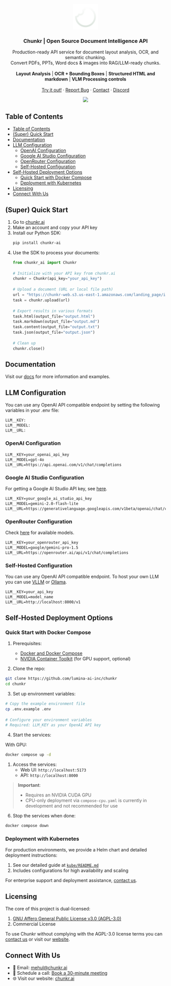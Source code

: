 <br />
<div align="center">
  <a href="https://github.com/lumina-ai-inc/chunkr">
    <img src="images/logo.svg" alt="Logo" width="80" height="80">
  </a>

<h3 align="center">Chunkr | Open Source Document Intelligence API</h3>

  <p align="center">
    Production-ready API service for document layout analysis, OCR, and semantic chunking.<br />Convert PDFs, PPTs, Word docs & images into RAG/LLM-ready chunks.
    <br /><br />
    <b>Layout Analysis</b> | <b>OCR + Bounding Boxes</b> | <b>Structured HTML and markdown</b> | <b>VLM Processing controls</b>
    <br />
    <br />
    <a href="https://www.chunkr.ai">Try it out!</a>
    ·
    <a href="https://github.com/lumina-ai-inc/chunkr/issues/new">Report Bug</a>
    ·
    <a href="#connect-with-us">Contact</a>
    ·
     <a href="https://discord.gg/XzKWFByKzW">Discord</a>
  </p>
</div>


<div align="center">
  <a href="https://www.chunkr.ai" width="1200" height="630">
    <img src="https://chunkr.ai/og-image.png" style="bor">
  </a>
</div>

## Table of Contents
- [Table of Contents](#table-of-contents)
- [(Super) Quick Start](#super-quick-start)
- [Documentation](#documentation)
- [LLM Configuration](#llm-configuration)
  - [OpenAI Configuration](#openai-configuration)
  - [Google AI Studio Configuration](#google-ai-studio-configuration)
  - [OpenRouter Configuration](#openrouter-configuration)
  - [Self-Hosted Configuration](#self-hosted-configuration)
- [Self-Hosted Deployment Options](#self-hosted-deployment-options)
  - [Quick Start with Docker Compose](#quick-start-with-docker-compose)
  - [Deployment with Kubernetes](#deployment-with-kubernetes)
- [Licensing](#licensing)
- [Connect With Us](#connect-with-us)

## (Super) Quick Start

1. Go to [chunkr.ai](https://www.chunkr.ai) 
2. Make an account and copy your API key
3. Install our Python SDK:
   ```bash
   pip install chunkr-ai
   ```
4. Use the SDK to process your documents:
   ```python
   from chunkr_ai import Chunkr

   # Initialize with your API key from chunkr.ai
   chunkr = Chunkr(api_key="your_api_key")

   # Upload a document (URL or local file path)
   url = "https://chunkr-web.s3.us-east-1.amazonaws.com/landing_page/input/science.pdf"
   task = chunkr.upload(url)

   # Export results in various formats
   task.html(output_file="output.html")
   task.markdown(output_file="output.md")
   task.content(output_file="output.txt")
   task.json(output_file="output.json")

   # Clean up
   chunkr.close()
   ```

## Documentation

Visit our [docs](https://docs.chunkr.ai) for more information and examples.

## LLM Configuration

You can use any OpenAI API compatible endpoint by setting the following variables in your .env file:
``` 
LLM__KEY:
LLM__MODEL:
LLM__URL:
```

### OpenAI Configuration

```
LLM__KEY=your_openai_api_key
LLM__MODEL=gpt-4o
LLM__URL=https://api.openai.com/v1/chat/completions
```

### Google AI Studio Configuration

For getting a Google AI Studio API key, see [here](https://ai.google.dev/gemini-api/docs/openai).

```
LLM__KEY=your_google_ai_studio_api_key
LLM__MODEL=gemini-2.0-flash-lite
LLM__URL=https://generativelanguage.googleapis.com/v1beta/openai/chat/completions
```

### OpenRouter Configuration

Check [here](https://openrouter.ai/models) for available models.

```
LLM__KEY=your_openrouter_api_key
LLM__MODEL=google/gemini-pro-1.5
LLM__URL=https://openrouter.ai/api/v1/chat/completions
```

### Self-Hosted Configuration

You can use any OpenAI API compatible endpoint. To host your own LLM you can use [VLLM](https://docs.vllm.ai/en/latest/serving/openai_compatible_server.html) or [Ollama](https://ollama.com/blog/openai-compatibility).

```
LLM__KEY=your_api_key
LLM__MODEL=model_name
LLM__URL=http://localhost:8000/v1
```

## Self-Hosted Deployment Options

### Quick Start with Docker Compose

1. Prerequisites:
   - [Docker and Docker Compose](https://docs.docker.com/get-docker/)
   - [NVIDIA Container Toolkit](https://docs.nvidia.com/datacenter/cloud-native/container-toolkit/install-guide.html) (for GPU support, optional)

2. Clone the repo:
```bash
git clone https://github.com/lumina-ai-inc/chunkr
cd chunkr
```

3. Set up environment variables:
```bash
# Copy the example environment file
cp .env.example .env

# Configure your environment variables
# Required: LLM_KEY as your OpenAI API key
```

4. Start the services:
   
With GPU:
```bash
docker compose up -d
```
1. Access the services:
   - Web UI: `http://localhost:5173`
   - API: `http://localhost:8000`

> **Important**: 
> - Requires an NVIDIA CUDA GPU
> - CPU-only deployment via `compose-cpu.yaml` is currently in development and not recommended for use

6. Stop the services when done:
```bash
docker compose down
```

### Deployment with Kubernetes

For production environments, we provide a Helm chart and detailed deployment instructions:
1. See our detailed guide at [`kube/README.md`](kube/README.md)
2. Includes configurations for high availability and scaling

For enterprise support and deployment assistance, [contact us](mailto:mehul@lumina.sh).

## Licensing

The core of this project is dual-licensed:

1. [GNU Affero General Public License v3.0 (AGPL-3.0)](LICENSE)
2. Commercial License

To use Chunkr without complying with the AGPL-3.0 license terms you can [contact us](mailto:mehul@lumina.sh) or visit our [website](https://chunkr.ai).

## Connect With Us
- 📧 Email: [mehul@chunkr.ai](mailto:mehul@chunkr.ai)
- 📅 Schedule a call: [Book a 30-minute meeting](https://cal.com/mehulc/30min)
- 🌐 Visit our website: [chunkr.ai](https://chunkr.ai)

